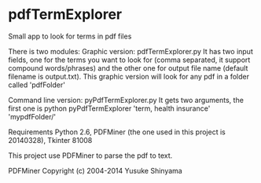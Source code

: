 # pdfTermExplorer
Small app to look for terms in pdf files

There is two modules:
Graphic version: pdfTermExplorer.py
It has two input fields, one for the terms you want to look for (comma separated, it support compound words/phrases) and the other one for output file name (default filename is output.txt). This graphic version will look for any pdf in a folder called 'pdfFolder'

Command line version: pyPdfTermExplorer.py
It gets two arguments, the first one is 
python pyPdfTermExplorer 'term, health insurance' 'mypdfFolder/' 

Requirements Python 2.6, PDFMiner (the one used in this project is 20140328), Tkinter 81008

This project use PDFMiner to parse the pdf to text.

PDFMiner
Copyright (c) 2004-2014  Yusuke Shinyama <yusuke at cs dot nyu dot edu>
